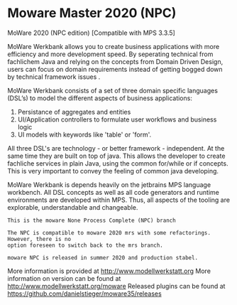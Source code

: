 #  Moware Master 2020 (NPC) 
MoWare 2020 (NPC edition)
[Compatible with MPS 3.3.5] 

MoWare Werkbank allows you to create business applications with more efficiency and 
more development speed. By seperating technical from fachlichem Java and relying on
the concepts from Domain Driven Design, users can focus on domain requirements instead 
of getting bogged down by technical framework issues .

MoWare Werkbank consists of a set of three domain specific languages (DSL’s) 
to model the different aspects of business applications:
1. Persistance of aggregates and entities
2. UI/Application controllers to formulate user workflows and business logic
3. UI models with keywords like 'table' or 'form'. 

All three DSL's are technology - or better framework - independent. At the same time they are built on 
top of java. This allows the developer to create fachliche services in plain Java, using the common
for/while or if concepts. This is very important to convey the feeling of common java developing. 

MoWare Werkbank is depends heavily on the jetbrains MPS language workbench. All DSL concepts as well as all 
code generators and runtime environments are developed within MPS. Thus, all aspects of the tooling are 
explorable, understandable and changeable. 

```
This is the moware None Process Complete (NPC) branch

The NPC is compatible to moware 2020 mrs with some refactorings. However, there is no 
option foreseen to switch back to the mrs branch.

moware NPC is released in summer 2020 and production stabel. 
```

More information is provided at http://www.modellwerkstatt.org
More information on version can be found at http://www.modellwerkstatt.org/moware
Released plugins can be found at https://github.com/danielstieger/moware35/releases

